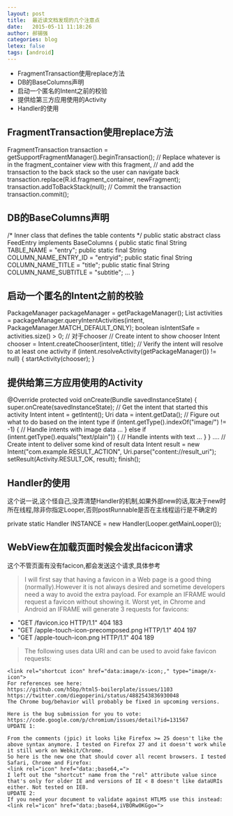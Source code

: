 ```yaml
---
layout: post
title:  最近读文档发现的几个注意点
date:   2015-05-11 11:18:26
author: 郝锡强
categories: blog
letex: false
tags: [android]
---
```

* FragmentTransaction使用replace方法
* DB的BaseColumns声明
* 启动一个匿名的Intent之前的校验
* 提供给第三方应用使用的Activity
* Handler的使用

<!-- more -->

## FragmentTransaction使用replace方法


FragmentTransaction transaction = getSupportFragmentManager().beginTransaction();
// Replace whatever is in the fragment_container view with this fragment,
// and add the transaction to the back stack so the user can navigate back
transaction.replace(R.id.fragment_container, newFragment);
transaction.addToBackStack(null);
// Commit the transaction
transaction.commit();


## DB的BaseColumns声明


/* Inner class that defines the table contents */
public static abstract class FeedEntry implements BaseColumns {
    public static final String TABLE_NAME = "entry";
    public static final String COLUMN_NAME_ENTRY_ID = "entryid";
    public static final String COLUMN_NAME_TITLE = "title";
    public static final String COLUMN_NAME_SUBTITLE = "subtitle";
    ...
}


## 启动一个匿名的Intent之前的校验


PackageManager packageManager = getPackageManager();
List activities = packageManager.queryIntentActivities(intent,
        PackageManager.MATCH_DEFAULT_ONLY);
boolean isIntentSafe = activities.size() > 0;
// 对于chooser
// Create intent to show chooser
Intent chooser = Intent.createChooser(intent, title);
// Verify the intent will resolve to at least one activity
if (intent.resolveActivity(getPackageManager()) != null) {
    startActivity(chooser);
}


## 提供给第三方应用使用的Activity


<activity android:name="ShareActivity">
    <!-- filter for sending text; accepts SENDTO action with sms URI schemes -->
    <intent-filter>
        <action android:name="android.intent.action.SENDTO"/>
        <category android:name="android.intent.category.DEFAULT"/>
        <data android:scheme="sms" />
        <data android:scheme="smsto" />
    </intent-filter>
    <!-- filter for sending text or images; accepts SEND action and text or image data -->
    <intent-filter>
        <action android:name="android.intent.action.SEND"/>
        <category android:name="android.intent.category.DEFAULT"/>
        <data android:mimeType="image/*"/>
        <data android:mimeType="text/plain"/>
    </intent-filter>
</activity>



@Override
protected void onCreate(Bundle savedInstanceState) {
    super.onCreate(savedInstanceState);
    // Get the intent that started this activity
    Intent intent = getIntent();
    Uri data = intent.getData();
    // Figure out what to do based on the intent type
    if (intent.getType().indexOf("image/") != -1) {
        // Handle intents with image data ...
    } else if (intent.getType().equals("text/plain")) {
        // Handle intents with text ...
    }
}
....
// Create intent to deliver some kind of result data
Intent result = new Intent("com.example.RESULT_ACTION", Uri.parse("content://result_uri");
setResult(Activity.RESULT_OK, result);
finish();


## Handler的使用

这个说一说,这个怪自己,没弄清楚Handler的机制,如果外部new的话,取决于new时所在线程,除非你指定Looper,否则postRunnable是否在主线程运行是不确定的

private static Handler INSTANCE = new Handler(Looper.getMainLooper());


## WebView在加载页面时候会发出facicon请求

这个不管页面有没有facicon,都会发送这个请求,具体参考

>  I will first say that having a favicon in a Web page is a good thing (normally).However it is not always desired and sometime developers need a way to avoid the extra payload. For example an IFRAME would request a favicon without showing it. Worst yet, in Chrome and Android an IFRAME will generate 3 requests for favicons:

* "GET /favicon.ico HTTP/1.1" 404 183
* "GET /apple-touch-icon-precomposed.png HTTP/1.1" 404 197
* "GET /apple-touch-icon.png HTTP/1.1" 404 189

> The following uses data URI and can be used to avoid fake favicon requests:
 
	<link rel="shortcut icon" href="data:image/x-icon;," type="image/x-icon"> 
	For references see here:
	https://github.com/h5bp/html5-boilerplate/issues/1103
	https://twitter.com/diegoperini/status/4882543836930048
	The Chrome bug/behavior will probably be fixed in upcoming versions.

	Here is the bug submission for you to vote:
	https://code.google.com/p/chromium/issues/detail?id=131567
	UPDATE 1:

	From the comments (jpic) it looks like Firefox >= 25 doesn't like the above syntax anymore. I tested on Firefox 27 and it doesn't work while it still work on Webkit/Chrome.
	So here is the new one that should cover all recent browsers. I tested Safari, Chrome and Firefox:
	<link rel="icon" href="data:;base64,=">
	I left out the "shortcut" name from the "rel" attribute value since that's only for older IE and versions of IE < 8 doesn't like dataURIs either. Not tested on IE8.
	UPDATE 2:
	If you need your document to validate against HTLM5 use this instead:
	<link rel="icon" href="data:;base64,iVBORw0KGgo=">